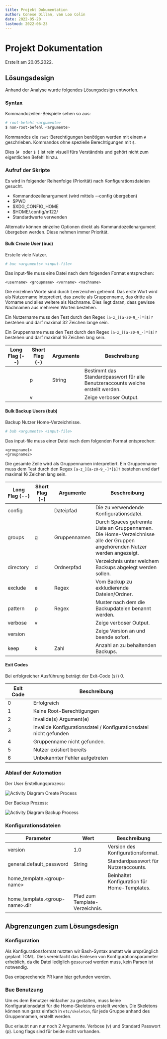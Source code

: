 ```yaml
---
title: Projekt Dokumentation
author: Conese Dillan, van Loo Colin
date: 2022-05-20
lastmod: 2022-06-23
---
```


# Projekt Dokumentation

Erstellt am 20.05.2022.

## Lösungsdesign

Anhand der Analyse wurde folgendes Lösungsdesign entworfen.

### Syntax

Kommandozeilen-Beispiele sehen so aus:

```sh
# root-befehl <argumente>
$ non-root-befehl <argumente>
```

Kommandos die `root`-Berechtigungen benötigen werden mit einem `#` geschrieben.
Kommandos ohne spezielle Berechtigungen mit `$`.

Dies (`# ` oder `$ `) ist rein visuell fürs Verständnis und gehört nicht zum
eigentlichen Befehl hinzu.

### Aufruf der Skripte

Es wird in folgender Reihenfolge (Priorität) nach Konfigurationsdateien
gesucht.

- Kommandozeilenargument (wird mittels --config übergeben)
- $PWD
- $XDG_CONFIG_HOME
- $HOME/.config/m122/
- Standardwerte verwenden

Alternativ können einzelne Optionen direkt als Kommandozeilenargument übergeben
werden. Diese nehmen immer Priorität.

#### Bulk Create User (buc)

Erstelle viele Nutzer.

```sh
# buc <arguments> <input-file>
```

Das input-file muss eine Datei nach dem folgenden Format entsprechen:

```
<username> <groupname> <vorname> <nachname>
```

Die einzelnen Worte sind durch Leerzeichen getrennt. Das erste Wort wird als
Nutzername intepretiert, das zweite als Gruppenname, das dritte als Vorname und
alles weitere als Nachname. Dies liegt daran, dass gewisse Nachnamen aus
mehreren Worten bestehen.

Ein Nutzername muss den Test durch den Regex `[a-z_][a-z0-9_-]*[$]?` bestehen
und darf maximal 32 Zeichen lange sein.

Ein Gruppenname muss den Test durch den Regex `[a-z_][a-z0-9_-]*[$]?` bestehen
und darf maximal 16 Zeichen lang sein.

Long Flag (--) | Short Flag (-) | Argumente | Beschreibung
-------------- | -------------- | --------- | ------------
               | p              | String    | Bestimmt das Standardpasswort für alle Benutzeraccounts welche erstellt werden.
               | v              |           | Zeige verboser Output.

#### Bulk Backup Users (bub)

Backup Nutzer Home-Verzeichnisse.

```sh
# bub <arguments> <input-file>
```

Das input-file muss einer Datei nach dem folgenden Format entsprechen:

```
<groupname1>
<groupname2>
```

Die gesamte Zeile wird als Gruppennamen interpretiert. Ein Gruppenname muss dem
Test durch den Regex `[a-z_][a-z0-9_-]*[$]?` bestehen und darf maximal 16
Zeichen lang sein.

Long Flag (--) | Short Flag (-) | Argumente | Beschreibung
-------------- | -------------- | --------- | ------------
config         |                | Dateipfad | Die zu verwendende Konfigurationsdatei.
groups         | g              | Gruppennamen | Durch Spaces getrennte Liste an Gruppennamen. Die Home-Verzeichnisse alle der Gruppen angehörenden Nutzer werden angezeigt.
directory      | d              | Ordnerpfad | Verzeichnis unter welchem Backups abgelegt werden sollen.
exclude        | e              | Regex     | Vom Backup zu exkludierende Dateien/Ordner.
pattern        | p              | Regex     | Muster nach dem die Backupdateien benannt werden.
verbose        | v              |           | Zeige verboser Output.
version        |                |           | Zeige Version an und beende sofort.
keep           | k              | Zahl      | Anzahl an zu behaltenden Backups.

#### Exit Codes

Bei erfolgreicher Ausführung beträgt der Exit-Code (`$?`) 0.

Exit Code | Beschreibung
--------- | ------------
0         | Erfolgreich
1         | Keine Root-Berechtigungen
2         | Invalide(s) Argument(e)
3         | Invalide Konfigurationsdatei / Konfigurationsdatei nicht gefunden
4         | Gruppenname nicht gefunden.
5         | Nutzer existiert bereits
6         | Unbekannter Fehler aufgetreten

### Ablauf der Automation

Der User Erstellungsprozess:

![Activity Diagram Create Process](create_user.drawio.svg)

Der Backup Prozess:

![Activity Diagram Backup Process](activity_backup.drawio.svg)

### Konfigurationsdateien

Parameter | Wert | Beschreibung
--------- | ---- | ------------
version   | 1.0  | Version des Konfigurationsformat.
general.default_password | String | Standardpasswort für Nutzeraccounts.
home_template.\<group-name> | | Beinhaltet Konfiguration für Home-Templates.
home_template.\<group-name>.dir | Pfad zum Template-Verzeichnis.

## Abgrenzungen zum Lösungsdesign

### Konfiguration

Als Konfigurationsformat nutzten wir Bash-Syntax anstatt wie ursprünglich
geplant TOML. Dies vereinfacht das Einlesen von Konfigurationsparameter
erheblich, da die Datei lediglich ge`source`d  werden muss, kein Parsen ist
notwendig.

Das entsprechende PR kann
[hier](https://github.com/TBZedu/m122_praxisarbeit/pull/1) gefunden werden.

### Buc Benutzung

Um es dem Benutzer einfacher zu gestalten, muss keine Konfigurationsdatei für die Home-Skeletons erstellt werden. Die Skeletons können nun ganz einfach in `etc/skeleton`, für jede Gruppe anhand des Gruppennamen, erstellt werden.

Buc erlaubt nun nur noch 2 Argumente. Verbose (v) und Standard Passwort (p). Long flags sind für beide nicht vorhanden.
